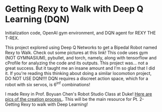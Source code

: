 # Getting Rexy to Walk with Deep Q Learning (DQN)
Initialization code, OpenAI gym environment, and DQN agent for REXY THE T-REX. 

This project explored using Deep Q Networks to get a Bipedal Robot named Rexy to Walk. Check out some pictures at this link! This code uses gym (NOT GYMNASIUM), pybullet, and torch, namely, along with tensorflow and cProfile for analyzing the code and its outputs. This project was... not a great success. But it taught me an insane amount and I'm so glad that I did it. If you're reading this thinking about doing a similar locomotion project, DO NOT USE DQN!!!! DQN requires a discreet action space, which for a robot with six servos, is $6^\inf$ combinations!

I made Rexy in Prof. Boyuan Chen's Robot Studio Class at Duke! [Here are pics of the creation process.](https://jmann6702.wixsite.com/jake/rexy-the-t-rex). 
This will be the main resource for Pt. 2- Getting Rexy to walk with Deep Learning! 
